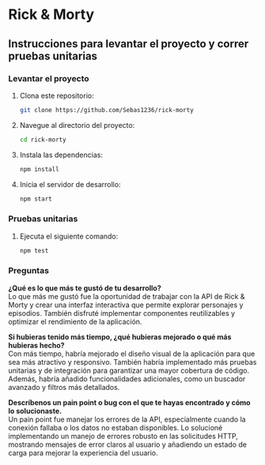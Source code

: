# Rick & Morty 

## Instrucciones para levantar el proyecto y correr pruebas unitarias

### Levantar el proyecto
1. Clona este repositorio:
   ```bash
   git clone https://github.com/Sebas1236/rick-morty

2. Navegue al directorio del proyecto:
    ```bash
    cd rick-morty

3. Instala las dependencias:
    ```bash
    npm install
    
4. Inicia el servidor de desarrollo:
    ```bash
    npm start

### Pruebas unitarias
1. Ejecuta el siguiente comando:
    ```bash
    npm test

### Preguntas
**¿Qué es lo que más te gustó de tu desarrollo?**  
Lo que más me gustó fue la oportunidad de trabajar con la API de Rick & Morty y crear una interfaz interactiva que permite explorar personajes y episodios. También disfruté implementar componentes reutilizables y optimizar el rendimiento de la aplicación.

**Si hubieras tenido más tiempo, ¿qué hubieras mejorado o qué más hubieras hecho?**  
Con más tiempo, habría mejorado el diseño visual de la aplicación para que sea más atractivo y responsivo. También habría implementado más pruebas unitarias y de integración para garantizar una mayor cobertura de código. Además, habría añadido funcionalidades adicionales, como un buscador avanzado y filtros más detallados.

**Descríbenos un pain point o bug con el que te hayas encontrado y cómo lo solucionaste.**  
Un pain point fue manejar los errores de la API, especialmente cuando la conexión fallaba o los datos no estaban disponibles. Lo solucioné implementando un manejo de errores robusto en las solicitudes HTTP, mostrando mensajes de error claros al usuario y añadiendo un estado de carga para mejorar la experiencia del usuario.